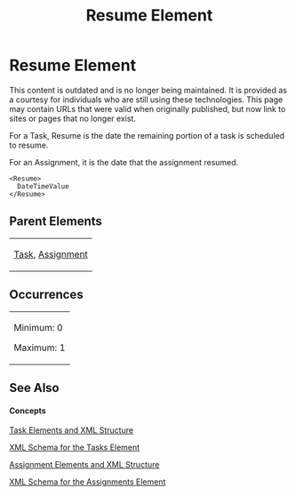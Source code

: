 ﻿---
title: Resume Element
TOCTitle: Resume Element
ms:assetid: 1851456a-e254-4a5b-952b-343bff6c0bce
ms:mtpsurl: https://msdn.microsoft.com/en-us/library/Bb968423(v=office.12)
ms:contentKeyID: 13188116
ms.date: 05/05/2014
mtps_version: v=office.12
f1_keywords:
- Resume element
---

# Resume Element

This content is outdated and is no longer being maintained. It is provided as a courtesy for individuals who are still using these technologies. This page may contain URLs that were valid when originally published, but now link to sites or pages that no longer exist.

For a Task, Resume is the date the remaining portion of a task is scheduled to resume.

For an Assignment, it is the date that the assignment resumed.

    <Resume>
      DateTimeValue
    </Resume>

## Parent Elements

<table>
<colgroup>
<col style="width: 100%" />
</colgroup>
<tbody>
<tr class="odd">
<td><p><a href="bb968487(v=office.12).md">Task</a>, <a href="bb968611(v=office.12).md">Assignment</a></p></td>
</tr>
</tbody>
</table>

## Occurrences

<table>
<colgroup>
<col style="width: 100%" />
</colgroup>
<tbody>
<tr class="odd">
<td><p>Minimum: 0</p>
<p>Maximum: 1</p></td>
</tr>
</tbody>
</table>

## See Also

#### Concepts

[Task Elements and XML Structure](bb968475\(v=office.12\).md)

[XML Schema for the Tasks Element](bb968415\(v=office.12\).md)

[Assignment Elements and XML Structure](bb968738\(v=office.12\).md)

[XML Schema for the Assignments Element](bb968414\(v=office.12\).md)

